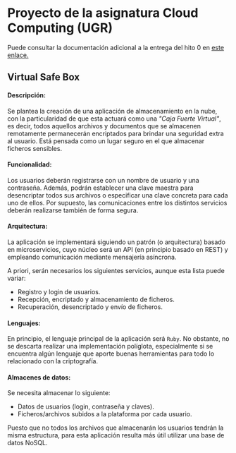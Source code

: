 # Proyecto de la asignatura Cloud Computing (UGR)

Puede consultar la documentación adicional a la entrega del hito 0 en [este enlace.](https://github.com/alvarillo89/UGR-CC-Project/blob/master/doc/hito0.md)

## Virtual Safe Box

#### Descripción:

Se plantea la creación de una aplicación de almacenamiento en la nube, con la particularidad
de que esta actuará como una *"Caja Fuerte Virtual"*, es decir, todos aquellos archivos y
documentos que se almacenen remotamente permanecerán encriptados para brindar una seguridad 
extra al usuario. Está pensada como un lugar seguro en el que almacenar ficheros sensibles.

#### Funcionalidad:

Los usuarios deberán registrarse con un nombre de usuario y una contraseña. Además,
podrán establecer una clave maestra para desencriptar todos sus archivos o especificar
una clave concreta para cada uno de ellos. Por supuesto, las comunicaciones entre los
distintos servicios deberán realizarse también de forma segura.

#### Arquitectura:

La aplicación se implementará siguiendo un patrón (o arquitectura) basado en microservicios, cuyo núcleo será un API (en principio basado en REST) y empleando comunicación mediante mensajería asíncrona.

A priori, serán necesarios los siguientes servicios, aunque esta lista puede variar:

- Registro y login de usuarios.
- Recepción, encriptado y almacenamiento de ficheros.
- Recuperación, desencriptado y envío de ficheros. 

#### Lenguajes:

En principio, el lenguaje principal de la aplicación será `Ruby`. No obstante, no se descarta
realizar una implementación políglota, especialmente si se encuentra algún lenguaje que aporte buenas herramientas para todo lo relacionado con la criptografía.

#### Almacenes de datos:

Se necesita almacenar lo siguiente:

- Datos de usuarios (login, contraseña y claves).
- Ficheros/archivos subidos a la plataforma por cada usuario.

Puesto que no todos los archivos que almacenarán los usuarios tendrán la misma estructura, para esta aplicación resulta más útil utilizar una base de datos NoSQL.